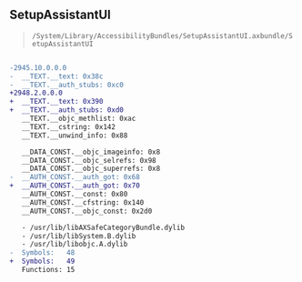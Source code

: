 ## SetupAssistantUI

> `/System/Library/AccessibilityBundles/SetupAssistantUI.axbundle/SetupAssistantUI`

```diff

-2945.10.0.0.0
-  __TEXT.__text: 0x38c
-  __TEXT.__auth_stubs: 0xc0
+2948.2.0.0.0
+  __TEXT.__text: 0x390
+  __TEXT.__auth_stubs: 0xd0
   __TEXT.__objc_methlist: 0xac
   __TEXT.__cstring: 0x142
   __TEXT.__unwind_info: 0x88

   __DATA_CONST.__objc_imageinfo: 0x8
   __DATA_CONST.__objc_selrefs: 0x98
   __DATA_CONST.__objc_superrefs: 0x8
-  __AUTH_CONST.__auth_got: 0x68
+  __AUTH_CONST.__auth_got: 0x70
   __AUTH_CONST.__const: 0x80
   __AUTH_CONST.__cfstring: 0x140
   __AUTH_CONST.__objc_const: 0x2d0

   - /usr/lib/libAXSafeCategoryBundle.dylib
   - /usr/lib/libSystem.B.dylib
   - /usr/lib/libobjc.A.dylib
-  Symbols:   48
+  Symbols:   49
   Functions: 15
 

```
